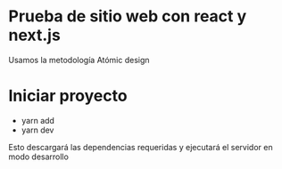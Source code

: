 # Prueba de sitio web con react y next.js
Usamos la metodología Atómic design

# Iniciar proyecto
- yarn add
- yarn dev

Esto descargará las dependencias requeridas y ejecutará el servidor en modo desarrollo